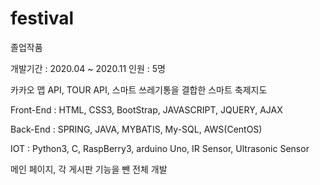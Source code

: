 # festival
졸업작품

개발기간 : 2020.04 ~ 2020.11
인원 : 5명

카카오 맵 API, TOUR API, 스마트 쓰레기통을 결합한 스마트 축제지도

Front-End : HTML, CSS3, BootStrap, JAVASCRIPT, JQUERY, AJAX

Back-End : SPRING, JAVA, MYBATIS, My-SQL, AWS(CentOS)

IOT : Python3, C, RaspBerry3, arduino Uno, IR Sensor,  Ultrasonic Sensor

메인 페이지, 각 게시판 기능을 뺀 전체 개발
